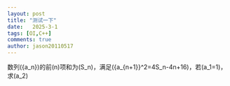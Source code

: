 ```yaml
---
layout: post
title: "测试一下"
date:   2025-3-1
tags: [OI,C++]
comments: true
author: jason20110517
---
```


数列<span class="math inline">\(\{a_n\}\)</span><script type="math/tex">\{a_n\}</script>的前<span class="math inline">\(n\)</span><script type="math/tex">n</script>项和为<span class="math inline">\(S_n\)</span><script type="math/tex">S_n</script>，满足<span class="math inline">\({a_{n+1}}^2=4S_n-4n+16\)</span><script type="math/tex">{a_{n+1}}^2=4S_n-4n+16</script>，若<span class="math inline">\(a_1=1\)</span><script type="math/tex">a_1=1</script>，求<span class="math inline">\(a_2\)</span><script type="math/tex">a_2</script>
